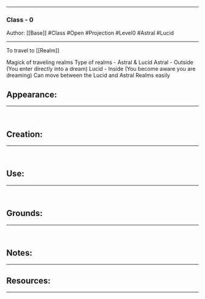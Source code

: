 - - -
### Class - 0
Author: [[Base]]
#Class #Open #Projection #Level0 #Astral #Lucid 
- - - 
To travel to [[Realm]]

Magick of traveling realms
Type of realms - Astral & Lucid
Astral - Outside (You enter directly into a dream)
Lucid - Inside (You become aware you are dreaming)
Can move between the Lucid and Astral Realms easily

## Appearance:<br>
- - -

<br>

## Creation: <br>
- - -
<br>

## Use:<br>
- - -
<br>

## Grounds:<br>
- - -
<br>

## Notes:<br>
- - - 


## Resources:
- - -
